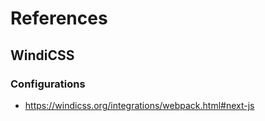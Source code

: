 # References

## WindiCSS

### Configurations

- https://windicss.org/integrations/webpack.html#next-js